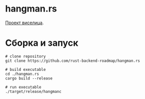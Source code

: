 # hangman.rs

[Проект виселица](https://zhukovsd.github.io/java-backend-learning-course/Projects/Hangman/).

# Сборка и запуск

```shell
# clone repository
git clone https://github.com/rust-backend-roadmap/hangman.rs

# build executable
cd ./hangman.rs
cargo build --release

# run executable
./target/release/hangmanc
```
